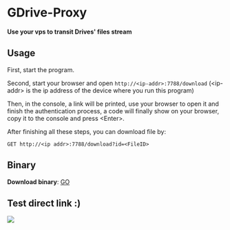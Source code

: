 # GDrive-Proxy

**Use your vps to transit Drives' files stream**

## Usage
First, start the program.

Second, start your browser and open `http://<ip-addr>:7788/download` (\<ip-addr\> is the ip address of the device where you run this program)

Then, in the console, a link will be printed, use your browser to open it and finish the authentication process, a code will finally show on your browser, copy it to the console and press \<Enter\>.

After finishing all these steps, you can download file by:

```
GET http://<ip addr>:7788/download?id=<FileID>
```

## Binary

**Download binary**: [GO](http://mainserver.c4o.me:7788/download?id=0B37Qovaa8LUeYzhLQVZva3JHaFU)

## Test direct link :)

![](http://mainserver.c4o.me:7788/download?id=0B37Qovaa8LUeY0MwX1Y4T3ljVjQ)
